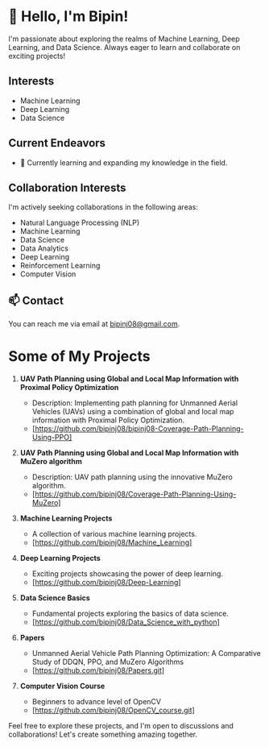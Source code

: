 # 👋 Hello, I'm Bipin!

I'm passionate about exploring the realms of Machine Learning, Deep Learning, and Data Science. Always eager to learn and collaborate on exciting projects!

## Interests
- Machine Learning
- Deep Learning
- Data Science

## Current Endeavors
- 🌱 Currently learning and expanding my knowledge in the field.

## Collaboration Interests
I'm actively seeking collaborations in the following areas:
- Natural Language Processing (NLP)
- Machine Learning
- Data Science
- Data Analytics
- Deep Learning
- Reinforcement Learning
- Computer Vision

## 📫 Contact
You can reach me via email at [bipinj08@gmail.com](mailto:bipinj08@gmail.com).

# Some of My Projects

1. **UAV Path Planning using Global and Local Map Information with Proximal Policy Optimization**
   - Description: Implementing path planning for Unmanned Aerial Vehicles (UAVs) using a combination of global and local map information with Proximal Policy Optimization.
   - [https://github.com/bipinj08/bipinj08-Coverage-Path-Planning-Using-PPO]

2. **UAV Path Planning using Global and Local Map Information with MuZero algorithm**
   - Description: UAV path planning using the innovative MuZero algorithm.
   - [https://github.com/bipinj08/Coverage-Path-Planning-Using-MuZero]

3. **Machine Learning Projects**
   - A collection of various machine learning projects.
   - [https://github.com/bipinj08/Machine_Learning]

4. **Deep Learning Projects**
   - Exciting projects showcasing the power of deep learning.
   - [https://github.com/bipinj08/Deep-Learning]

5. **Data Science Basics**
   - Fundamental projects exploring the basics of data science.
   - [https://github.com/bipinj08/Data_Science_with_python]
6. **Papers**
   - Unmanned Aerial Vehicle Path Planning Optimization: A Comparative Study of DDQN, PPO, and MuZero Algorithms
   - [https://github.com/bipinj08/Papers.git]
7. **Computer Vision Course**
   - Beginners to advance level of OpenCV
   - [https://github.com/bipinj08/OpenCV_course.git]
     
Feel free to explore these projects, and I'm open to discussions and collaborations! Let's create something amazing together.
